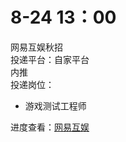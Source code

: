 # 8-24 13：00
网易互娱秋招  
投递平台：自家平台  
内推  
投递岗位：
+ 游戏测试工程师

进度查看：[网易互娱](https://game.campus.163.com/personal)